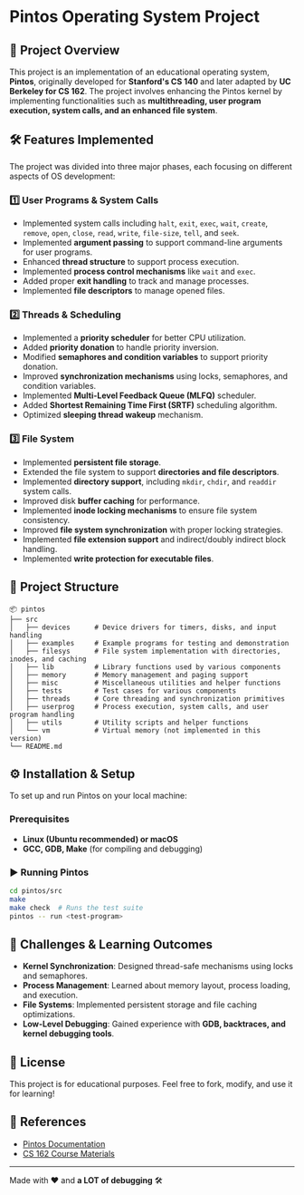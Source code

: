 # Pintos Operating System Project

## 🚀 Project Overview
This project is an implementation of an educational operating system, **Pintos**, originally developed for **Stanford's CS 140** and later adapted by **UC Berkeley for CS 162**. The project involves enhancing the Pintos kernel by implementing functionalities such as **multithreading, user program execution, system calls, and an enhanced file system**.

## 🛠 Features Implemented
The project was divided into three major phases, each focusing on different aspects of OS development:

### 1️⃣ **User Programs & System Calls**
- Implemented system calls including `halt`, `exit`, `exec`, `wait`, `create`, `remove`, `open`, `close`, `read`, `write`, `file-size`, `tell`, and `seek`.
- Implemented **argument passing** to support command-line arguments for user programs.
- Enhanced **thread structure** to support process execution.
- Implemented **process control mechanisms** like `wait` and `exec`.
- Added proper **exit handling** to track and manage processes.
- Implemented **file descriptors** to manage opened files.

### 2️⃣ **Threads & Scheduling**
- Implemented a **priority scheduler** for better CPU utilization.
- Added **priority donation** to handle priority inversion.
- Modified **semaphores and condition variables** to support priority donation.
- Improved **synchronization mechanisms** using locks, semaphores, and condition variables.
- Implemented **Multi-Level Feedback Queue (MLFQ)** scheduler.
- Added **Shortest Remaining Time First (SRTF)** scheduling algorithm.
- Optimized **sleeping thread wakeup** mechanism.

### 3️⃣ **File System**
- Implemented **persistent file storage**.
- Extended the file system to support **directories and file descriptors**.
- Implemented **directory support**, including `mkdir`, `chdir`, and `readdir` system calls.
- Improved disk **buffer caching** for performance.
- Implemented **inode locking mechanisms** to ensure file system consistency.
- Improved **file system synchronization** with proper locking strategies.
- Implemented **file extension support** and indirect/doubly indirect block handling.
- Implemented **write protection for executable files**.


## 📂 Project Structure
```
📦 pintos
├── src
│   ├── devices      # Device drivers for timers, disks, and input handling
│   ├── examples     # Example programs for testing and demonstration
│   ├── filesys      # File system implementation with directories, inodes, and caching
│   ├── lib          # Library functions used by various components
│   ├── memory       # Memory management and paging support
│   ├── misc         # Miscellaneous utilities and helper functions
│   ├── tests        # Test cases for various components
│   ├── threads      # Core threading and synchronization primitives
│   ├── userprog     # Process execution, system calls, and user program handling
│   ├── utils        # Utility scripts and helper functions
│   └── vm           # Virtual memory (not implemented in this version)
└── README.md
```

## ⚙️ Installation & Setup
To set up and run Pintos on your local machine:

### Prerequisites
- **Linux (Ubuntu recommended) or macOS**
- **GCC, GDB, Make** (for compiling and debugging)


### ▶️ Running Pintos

```sh
cd pintos/src
make
make check  # Runs the test suite
pintos -- run <test-program>
```

## 🎯 Challenges & Learning Outcomes
- **Kernel Synchronization**: Designed thread-safe mechanisms using locks and semaphores.
- **Process Management**: Learned about memory layout, process loading, and execution.
- **File Systems**: Implemented persistent storage and file caching optimizations.
- **Low-Level Debugging**: Gained experience with **GDB, backtraces, and kernel debugging tools**.

## 📜 License
This project is for educational purposes. Feel free to fork, modify, and use it for learning!

## 🔗 References

- [Pintos Documentation](https://web.stanford.edu/class/cs140/projects/pintos/pintos_1.html)
- [CS 162 Course Materials](https://cs162.org)


---
Made with ❤️ and **a LOT of debugging** 🛠️
